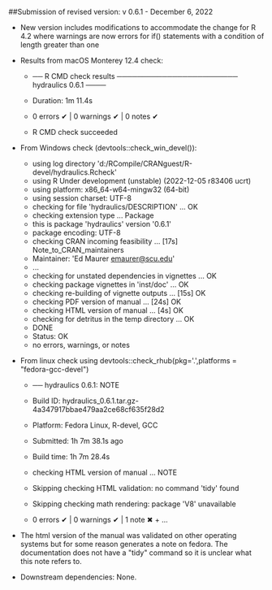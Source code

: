 ##Submission of revised version: v 0.6.1 - December 6, 2022

* New version includes modifications to accommodate the change for R 4.2 where
  warnings are now errors for if() statements with a condition of length greater 
  than one

* Results from macOS Monterey 12.4 check:

  + ── R CMD check results ──────────────────────── hydraulics 0.6.1 ────
  + Duration: 1m 11.4s

  + 0 errors ✔ | 0 warnings ✔ | 0 notes ✔

  + R CMD check succeeded
  
* From Windows check (devtools::check_win_devel()): 
  + using log directory 'd:/RCompile/CRANguest/R-devel/hydraulics.Rcheck'
  + using R Under development (unstable) (2022-12-05 r83406 ucrt)
  + using platform: x86_64-w64-mingw32 (64-bit)
  + using session charset: UTF-8
  + checking for file 'hydraulics/DESCRIPTION' ... OK
  + checking extension type ... Package
  + this is package 'hydraulics' version '0.6.1'
  + package encoding: UTF-8
  + checking CRAN incoming feasibility ... [17s] Note_to_CRAN_maintainers
  + Maintainer: 'Ed Maurer <emaurer@scu.edu>'
  + ...
  + checking for unstated dependencies in vignettes ... OK
  + checking package vignettes in 'inst/doc' ... OK
  + checking re-building of vignette outputs ... [15s] OK
  + checking PDF version of manual ... [24s] OK
  + checking HTML version of manual ... [4s] OK
  + checking for detritus in the temp directory ... OK
  + DONE
  + Status: OK
  + no errors, warnings, or notes

* From linux check using devtools::check_rhub(pkg='.',platforms = "fedora-gcc-devel")
  + ── hydraulics 0.6.1: NOTE

  + Build ID:   hydraulics_0.6.1.tar.gz-4a347917bbae479aa2ce68cf635f28d2
  + Platform:   Fedora Linux, R-devel, GCC
  + Submitted:  1h 7m 38.1s ago
  + Build time: 1h 7m 28.4s

  + checking HTML version of manual ... NOTE
  + Skipping checking HTML validation: no command 'tidy' found
  + Skipping checking math rendering: package 'V8' unavailable

  + 0 errors ✔ | 0 warnings ✔ | 1 note ✖  + ...

* The html version of the manual was validated on other operating systems but for
  some reason generates a note on fedora. The documentation does not have a "tidy" 
  command so it is unclear what this note refers to.

* Downstream dependencies: None.


